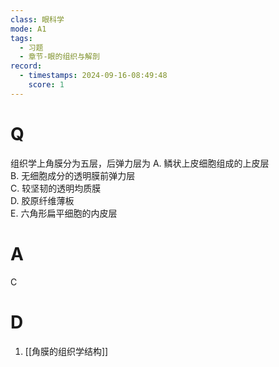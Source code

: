 ```yaml
---
class: 眼科学
mode: A1
tags:
  - 习题
  - 章节-眼的组织与解剖
record:
  - timestamps: 2024-09-16-08:49:48
    score: 1
---
```


# Q
 组织学上角膜分为五层，后弹力层为
A. 鳞状上皮细胞组成的上皮层  
B. 无细胞成分的透明膜前弹力层  
C. 较坚韧的透明均质膜  
D. 胶原纤维薄板  
E. 六角形扁平细胞的内皮层  
# A
C
# D
1. [[角膜的组织学结构]]